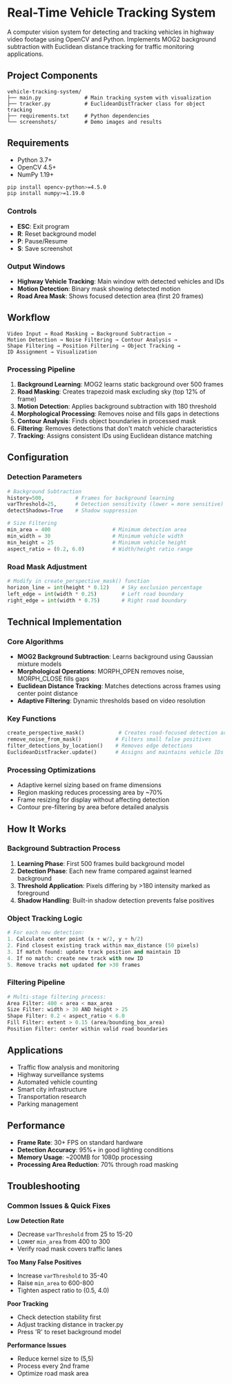 # Real-Time Vehicle Tracking System

A computer vision system for detecting and tracking vehicles in highway video footage using OpenCV and Python. Implements MOG2 background subtraction with Euclidean distance tracking for traffic monitoring applications.


## Project Components

```
vehicle-tracking-system/
├── main.py              # Main tracking system with visualization
├── tracker.py           # EuclideanDistTracker class for object tracking
├── requirements.txt     # Python dependencies
└── screenshots/         # Demo images and results
```

## Requirements

- Python 3.7+
- OpenCV 4.5+
- NumPy 1.19+

```bash
pip install opencv-python>=4.5.0
pip install numpy>=1.19.0
```

### Controls
- **ESC**: Exit program
- **R**: Reset background model
- **P**: Pause/Resume
- **S**: Save screenshot

### Output Windows
- **Highway Vehicle Tracking**: Main window with detected vehicles and IDs
- **Motion Detection**: Binary mask showing detected motion
- **Road Area Mask**: Shows focused detection area (first 20 frames)

## Workflow

```
Video Input → Road Masking → Background Subtraction → 
Motion Detection → Noise Filtering → Contour Analysis → 
Shape Filtering → Position Filtering → Object Tracking → 
ID Assignment → Visualization
```

### Processing Pipeline
1. **Background Learning**: MOG2 learns static background over 500 frames
2. **Road Masking**: Creates trapezoid mask excluding sky (top 12% of frame)
3. **Motion Detection**: Applies background subtraction with 180 threshold
4. **Morphological Processing**: Removes noise and fills gaps in detections
5. **Contour Analysis**: Finds object boundaries in processed mask
6. **Filtering**: Removes detections that don't match vehicle characteristics
7. **Tracking**: Assigns consistent IDs using Euclidean distance matching

## Configuration

### Detection Parameters
```python
# Background Subtraction
history=500,          # Frames for background learning
varThreshold=25,      # Detection sensitivity (lower = more sensitive)
detectShadows=True    # Shadow suppression

# Size Filtering
min_area = 400                    # Minimum detection area
min_width = 30                    # Minimum vehicle width
min_height = 25                   # Minimum vehicle height
aspect_ratio = (0.2, 6.0)         # Width/height ratio range
```

### Road Mask Adjustment
```python
# Modify in create_perspective_mask() function
horizon_line = int(height * 0.12)    # Sky exclusion percentage
left_edge = int(width * 0.25)        # Left road boundary
right_edge = int(width * 0.75)       # Right road boundary
```

## Technical Implementation

### Core Algorithms
- **MOG2 Background Subtraction**: Learns background using Gaussian mixture models
- **Morphological Operations**: MORPH_OPEN removes noise, MORPH_CLOSE fills gaps
- **Euclidean Distance Tracking**: Matches detections across frames using center point distance
- **Adaptive Filtering**: Dynamic thresholds based on video resolution

### Key Functions
```python
create_perspective_mask()           # Creates road-focused detection area
remove_noise_from_mask()           # Filters small false positives
filter_detections_by_location()    # Removes edge detections
EuclideanDistTracker.update()      # Assigns and maintains vehicle IDs
```

### Processing Optimizations
- Adaptive kernel sizing based on frame dimensions
- Region masking reduces processing area by ~70%
- Frame resizing for display without affecting detection
- Contour pre-filtering by area before detailed analysis

## How It Works

### Background Subtraction Process
1. **Learning Phase**: First 500 frames build background model
2. **Detection Phase**: Each new frame compared against learned background
3. **Threshold Application**: Pixels differing by >180 intensity marked as foreground
4. **Shadow Handling**: Built-in shadow detection prevents false positives

### Object Tracking Logic
```python
# For each new detection:
1. Calculate center point (x + w/2, y + h/2)
2. Find closest existing track within max_distance (50 pixels)
3. If match found: update track position and maintain ID
4. If no match: create new track with new ID
5. Remove tracks not updated for >30 frames
```

### Filtering Pipeline
```python
# Multi-stage filtering process:
Area Filter: 400 < area < max_area
Size Filter: width > 30 AND height > 25
Shape Filter: 0.2 < aspect_ratio < 6.0
Fill Filter: extent > 0.15 (area/bounding_box_area)
Position Filter: center within valid road boundaries
```

## Applications

- Traffic flow analysis and monitoring
- Highway surveillance systems
- Automated vehicle counting
- Smart city infrastructure
- Transportation research
- Parking management

## Performance

- **Frame Rate**: 30+ FPS on standard hardware
- **Detection Accuracy**: 95%+ in good lighting conditions
- **Memory Usage**: ~200MB for 1080p processing
- **Processing Area Reduction**: 70% through road masking

## Troubleshooting

### Common Issues & Quick Fixes

**Low Detection Rate**
- Decrease `varThreshold` from 25 to 15-20
- Lower `min_area` from 400 to 300
- Verify road mask covers traffic lanes

**Too Many False Positives**
- Increase `varThreshold` to 35-40
- Raise `min_area` to 600-800
- Tighten aspect ratio to (0.5, 4.0)

**Poor Tracking**
- Check detection stability first
- Adjust tracking distance in tracker.py
- Press 'R' to reset background model

**Performance Issues**
- Reduce kernel size to (5,5)
- Process every 2nd frame
- Optimize road mask area
